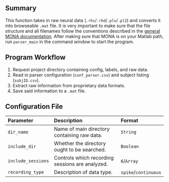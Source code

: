 ## Summary

This function takes in raw neural data (`.rhs`/`.rhd`/`.plx`/`.pl2`) and converts it into browseable `.mat` file. It is very important to make sure that the file structure and all filenames follow the conventions described in the [general MONA documentation](https://github.com/NeuralStorm/docs/edit/kev-rewrites/offline_analysis/readme.md). After making sure that MONA is on your Matlab path, run `parser_main` in the command window to start the program.

## Program Workflow

 1. Request project directory containing config, labels, and raw data.
 2. Read in parser configuration (`conf_parser.csv`) and subject listing (`subjID.csv`).
 3. Extract raw information from proprietary data formats.
 4. Save said information to a `.mat` file.

## Configuration File

|Parameter|Description|Format|
|:-|:-|:-|
|`dir_name`|	Name of main directory containing raw data.|	`String`
|`include_dir`|	Whether the directory ought to be searched.|	`Boolean`
|`include_sessions`|	Controls which recording sessions are analyzed.| `6`/`Array`
|`recording_type`|	Description of data type.|	`spike`/`continuous`
